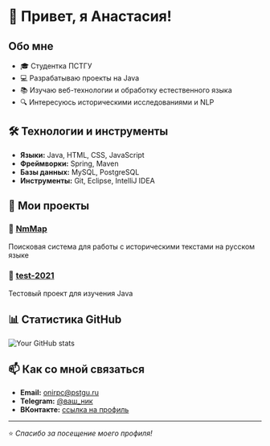 # 👋 Привет, я Анастасия!

## Обо мне
- 🎓 Студентка ПСТГУ
- 💻 Разрабатываю проекты на Java
- 📚 Изучаю веб-технологии и обработку естественного языка
- 🔍 Интересуюсь историческими исследованиями и NLP

## 🛠 Технологии и инструменты
- **Языки:** Java, HTML, CSS, JavaScript
- **Фреймворки:** Spring, Maven
- **Базы данных:** MySQL, PostgreSQL
- **Инструменты:** Git, Eclipse, IntelliJ IDEA

## 📂 Мои проекты

### 🔬 [NmMap](https://github.com/AnastasiaRumak/NmMap)
Поисковая система для работы с историческими текстами на русском языке

### 🧪 [test-2021](https://github.com/AnastasiaRumak/test-2021)
Тестовый проект для изучения Java

## 📊 Статистика GitHub
![Your GitHub stats](https://github-readme-stats.vercel.app/api?username=AnastasiaRumak&show_icons=true&theme=radical)

## 📫 Как со мной связаться
- **Email:** [onirpc@pstgu.ru](mailto:onirpc@pstgu.ru)
- **Telegram:** [@ваш_ник](https://t.me/ваш_ник)
- **ВКонтакте:** [ссылка на профиль](https://vk.com/...)

---

⭐ *Спасибо за посещение моего профиля!*
